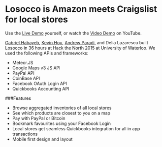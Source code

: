 Losocco is Amazon meets Craigslist for local stores
============

Use the [Live Demo](http://losocco.meteor.com/) yourself, or watch the [Video Demo](https://youtu.be/a3-RnvmDsZ8) on YouTube.

[Gabriel Habayeb](https://github.com/gabehab), [Kevin Hou](https://github.com/kevhou), [Andrew Paradi](https://github.com/andrewparadi), and Delia Lazarescu built Losocco in 36 hours at Hack the North 2015 at University of Waterloo. We used the following APIs and frameworks:
- Meteor.JS
- Google Maps v3 JS API
- PayPal API
- CoinBase API
- Facebook OAuth Login API
- Quickbooks Accounting API

###Features
- Browse aggregated inventories of all local stores 
- See which products are closest to you on a map
- Pay with PayPal or Bitcoin
- Bookmark favourites using your Facebook Login
- Local stores get seamless Quickbooks integration for all in app transactions
- Mobile first design and layout
